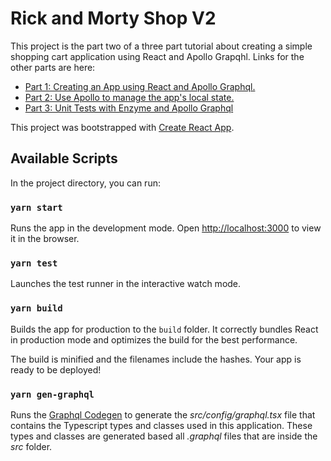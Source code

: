 # Rick and Morty Shop V2

This project is the part two of a three part tutorial about creating a simple shopping cart application using React and Apollo Grapqhl. Links for the other parts are here:

- [Part 1: Creating an App using React and Apollo Graphql.](https://github.com/komyg/rm-shop-v1/blob/master/tutorial.md)
- [Part 2: Use Apollo to manage the app's local state.](https://github.com/komyg/rm-shop-v2/blob/master/tutorial.md)
- [Part 3: Unit Tests with Enzyme and Apollo Graphql](https://github.com/komyg/rm-shop-v3/blob/master/tutorial.md)

This project was bootstrapped with [Create React App](https://github.com/facebook/create-react-app).

## Available Scripts

In the project directory, you can run:

### `yarn start`

Runs the app in the development mode. Open [http://localhost:3000](http://localhost:3000) to view it in the browser.

### `yarn test`

Launches the test runner in the interactive watch mode.

### `yarn build`

Builds the app for production to the `build` folder. It correctly bundles React in production mode and optimizes the build for the best performance.

The build is minified and the filenames include the hashes. Your app is ready to be deployed!

### `yarn gen-graphql`

Runs the [Graphql Codegen](https://graphql-code-generator.com/) to generate the *src/config/graphql.tsx* file that contains the Typescript types and classes used in this application. These types and classes are generated based all *.graphql* files that are inside the *src* folder.
